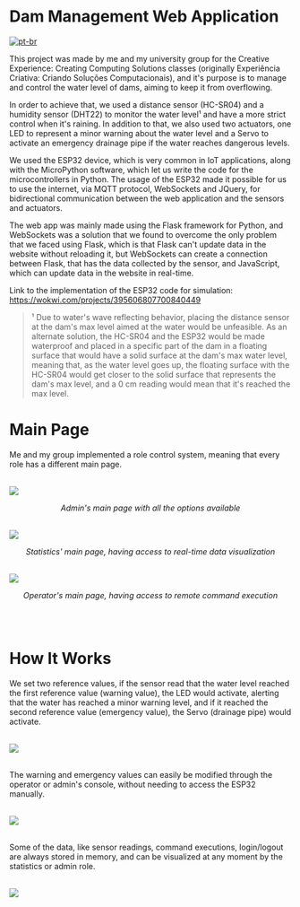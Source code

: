 # Dam Management Web Application

[![pt-br](https://img.shields.io/badge/lang-pt--br-green.svg)](https://github.com/Vinokaa/Dam-Management-Web-App/blob/master/README.pt-br.md)

This project was made by me and my university group for the Creative Experience: Creating Computing Solutions classes (originally Experiência Criativa: Criando Soluções Computacionais), and it's purpose is to manage and control the water level of dams, aiming to keep it from overflowing.

In order to achieve that, we used a distance sensor (HC-SR04) and a humidity sensor (DHT22) to monitor the water level¹ and have a more strict control when it's raining. In addition to that, we also used two actuators, one LED to represent a minor warning about the water level and a Servo to activate an emergency drainage pipe if the water reaches dangerous levels.

We used the ESP32 device, which is very common in IoT applications, along with the MicroPython software, which let us write the code for the microcontrollers in Python. The usage of the ESP32 made it possible for us to use the internet, via MQTT protocol, WebSockets and JQuery, for bidirectional communication between the web application and the sensors and actuators.

The web app was mainly made using the Flask framework for Python, and WebSockets was a solution that we found to overcome the only problem that we faced using Flask, which is that Flask can't update data in the website without reloading it, but WebSockets can create a connection between Flask, that has the data collected by the sensor, and JavaScript, which can update data in the website in real-time.

Link to the implementation of the ESP32 code for simulation: https://wokwi.com/projects/395606807700840449

> ¹ Due to water's wave reflecting behavior, placing the distance sensor at the dam's max level aimed at the water would be unfeasible. As an alternate solution, the HC-SR04 and the ESP32 would be made waterproof and placed in a specific part of the dam in a floating surface that would have a solid surface at the dam's max water level, meaning that, as the water level goes up, the floating surface with the HC-SR04 would get closer to the solid surface that represents the dam's max level, and a 0 cm reading would mean that it's reached the max level.

# Main Page

Me and my group implemented a role control system, meaning that every role has a different main page.
<br> <br>

<img src="https://github.com/user-attachments/assets/6266360a-0858-442a-b49a-2c4d17612b01">

<p align="center"><i> Admin's main page with all the options available </i></p>
<br>

<img src="https://github.com/user-attachments/assets/20061829-954e-4c6a-a11e-369e8acf7211">
<p align="center"><i> Statistics' main page, having access to real-time data visualization </i></p>
<br>

<img src="https://github.com/user-attachments/assets/af369d18-456c-499e-9b15-94890edeaa6a">
<p align="center"><i> Operator's main page, having access to remote command execution </i></p>
<br> <br>

# How It Works

We set two reference values, if the sensor read that the water level reached the first reference value (warning value), the LED would activate, alerting that the water has reached a minor warning level, and if it reached the second reference value (emergency value), the Servo (drainage pipe) would activate.
<br> <br>

<img src="https://github.com/user-attachments/assets/40d68cb4-e609-4310-9d4f-47632a11e826">
<br> <br>

The warning and emergency values can easily be modified through the operator or admin's console, without needing to access the ESP32 manually.
<br> <br>

<img src="https://github.com/user-attachments/assets/63d75462-6f21-4723-a5fd-ae5b67ce49ad">
<br> <br>

Some of the data, like sensor readings, command executions, login/logout are always stored in memory, and can be visualized at any moment by the statistics or admin role.
<br> <br>

<img src="https://github.com/user-attachments/assets/012dc2f2-93f6-4965-909a-43edfe22b35c">
